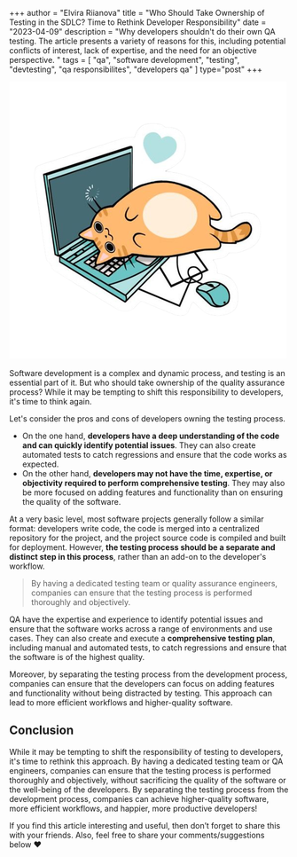 +++
author = "Elvira Riianova"
title = "Who Should Take Ownership of Testing in the SDLC? Time to Rethink Developer Responsibility"
date = "2023-04-09"
description = "Why developers shouldn't do their own QA testing. The article presents a variety of reasons for this, including potential conflicts of interest, lack of expertise, and the need for an objective perspective. "
tags = [
    "qa", "software development", "testing", "devtesting", "qa responsibilites", "developers qa"
]
type="post"
+++

![Tux, the Linux mascot](/images/qadev.png)

Software development is a complex and dynamic process, and testing is an essential part of it. But who should take ownership of the quality assurance process? While it may be tempting to shift this responsibility to developers, it's time to think again.

Let's consider the pros and cons of developers owning the testing process.

 - On the one hand, **developers have a deep understanding of the code and can quickly identify potential issues**. They can also create automated tests to catch regressions and ensure that the code works as expected. 
 - On the other hand, **developers may not have the time, expertise, or objectivity required to perform comprehensive testing**. They may also be more focused on adding features and functionality than on ensuring the quality of the software.

At a very basic level, most software projects generally follow a similar format: developers write code, the code is merged into a centralized repository for the project, and the project source code is compiled and built for deployment. However, **the testing process should be a separate and distinct step in this process**, rather than an add-on to the developer's workflow.

> By having a dedicated testing team or quality assurance engineers, companies can ensure that the testing process is performed thoroughly and objectively.

QA have the expertise and experience to identify potential issues and ensure that the software works across a range of environments and use cases. They can also create and execute a **comprehensive testing plan**, including manual and automated tests, to catch regressions and ensure that the software is of the highest quality.

Moreover, by separating the testing process from the development process, companies can ensure that the developers can focus on adding features and functionality without being distracted by testing. This approach can lead to more efficient workflows and higher-quality software.

## Conclusion

While it may be tempting to shift the responsibility of testing to developers, it's time to rethink this approach. By having a dedicated testing team or QA engineers, companies can ensure that the testing process is performed thoroughly and objectively, without sacrificing the quality of the software or the well-being of the developers. By separating the testing process from the development process, companies can achieve higher-quality software, more efficient workflows, and happier, more productive developers!

If you find this article interesting and useful, then don’t forget to share this with your friends. Also, feel free to share your comments/suggestions below ❤️